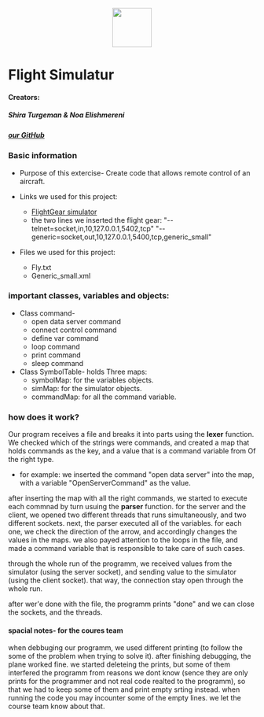  <p align="center">
 <img src="https://upload.wikimedia.org/wikipedia/commons/3/34/FlightGear_Logo.svg" width="80" height="80">
</p>

# Flight Simulatur 

#### Creators: 
##### Shira Turgeman & Noa Elishmereni
#####  [our GitHub](https://github.com/noaElish/ex3)

### **Basic information**
* Purpose of this extercise-
Create code that allows remote control of an aircraft.

* Links we used for this project:
   * [FlightGear simulator](https://www.flightgear.org/)
   * the two lines we inserted the flight gear:
     "--telnet=socket,in,10,127.0.0.1,5402,tcp"
     "--generic=socket,out,10,127.0.0.1,5400,tcp,generic_small"

* Files we used for this project:
   * Fly.txt
   * Generic_small.xml

### **important classes, variables and objects:**
* Class command-
   * open data server command
   * connect control command
   * define var command
   * loop command
   * print command
   * sleep command
* Class SymbolTable- holds Three maps:
   * symbolMap: for the variables objects.
   * simMap: for the simulator objects.
   * commandMap: for all the command variable.
   
### **how does it work?**
Our program receives a file and breaks it into parts using the **lexer** function. We checked which of the strings were commands, and created a map that holds commands as the key, and a value that is a command variable from Of the right type. 
  * for example: we inserted the command "open data server" into the map, with a variable "OpenServerCommand" as the value.
  
after inserting the map with all the right commands, we started to execute each commnad by turn usuing the **parser** function. for the server and the client, we opened two different threads that runs simultaneously, and two different sockets.
next, the parser executed all of the variables. for each one, we check the direction of the arrow, and accordingly changes the values in the maps.
we also payed attention to the loops in the file, and made a command variable that is responsible to take care of such cases.

through the whole run of the programm, we received values from the simulator (using the server socket), and sending value to the simulator (using the client socket). that way, the connection stay open through the whole run.

after wer'e done with the file, the programm prints "done" and we can close the sockets, and the threads.

#### **spacial notes- for the coures team**
when debbuging our programm, we used different printing (to follow the some of the problem when trying to solve it). after finishing debugging, the plane worked fine. we started deleteing the prints, but some of them interfered the programm from reasons we dont know (sence they are only prints for the programmer and not real code realted to the programm), so that we had to keep some of them and print empty srting instead. when running the code you may incounter some of the empty lines. we let the course team know about that.
